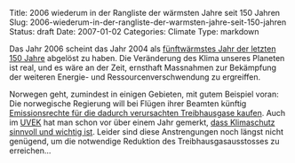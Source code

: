 Title: 2006 wiederum in der Rangliste der wärmsten Jahre seit 150 Jahren
Slug: 2006-wiederum-in-der-rangliste-der-warmsten-jahre-seit-150-jahren
Status: draft
Date: 2007-01-02
Categories: Climate
Type: markdown

Das Jahr 2006 scheint das Jahr 2004 als [fünftwärmstes Jahr der letzten 150 Jahre](http://www.nzz.ch/2007/01/01/vm/newzzEWF0OZEY-12.html) abgelöst zu haben. Die Veränderung des Klima unseres Planeten ist real, und es wäre an der Zeit, ernsthaft Massnahmen zur Bekämpfung der weiteren Energie- und Ressourcenverschwendung zu ergreiffen.

Norwegen geht, zumindest in einigen Gebieten, mit gutem Beispiel voran: Die norwegische Regierung will bei Flügen ihrer Beamten künftig [Emissionsrechte für die dadurch verursachten Treibhausgase kaufen](http://www.blick.ch/news/ausland/news22034). Auch im [UVEK](http://www.uvek.admin.ch/) hat man schon vor über einem Jahr gemerkt, [dass Klimaschutz sinnvoll und wichtig ist](http://spinlock.ch/blog/2005/09/15/uvek-nicht-nur-lippenbekenntnisse-im-klimaschutz/). Leider sind diese Anstrengungen noch längst nicht genügend, um die notwendige Reduktion des Treibhausgasausstosses zu erreichen...
